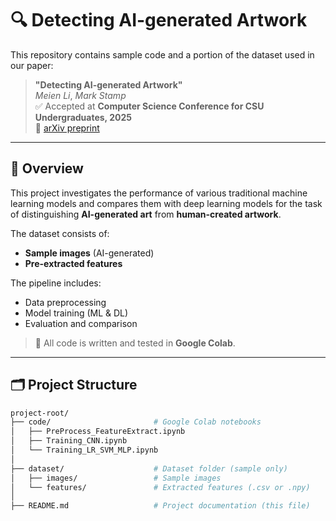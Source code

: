 # 🔍 Detecting AI-generated Artwork

This repository contains sample code and a portion of the dataset used in our paper:

> **"Detecting AI-generated Artwork"**  
> *Meien Li*, *Mark Stamp*  
> ✅ Accepted at **Computer Science Conference for CSU Undergraduates, 2025**  
> 📄 [arXiv preprint](https://arxiv.org/abs/2504.07078)

---

## 📌 Overview

This project investigates the performance of various traditional machine learning models and compares them with deep learning models for the task of distinguishing **AI-generated art** from **human-created artwork**.

The dataset consists of:
- **Sample images** (AI-generated)
- **Pre-extracted features** 

The pipeline includes:
- Data preprocessing
- Model training (ML & DL)
- Evaluation and comparison

> 🧪 All code is written and tested in **Google Colab**.

---

## 🗂️ Project Structure

```bash
project-root/
├── code/                       # Google Colab notebooks
│   ├── PreProcess_FeatureExtract.ipynb
│   ├── Training_CNN.ipynb
│   └── Training_LR_SVM_MLP.ipynb
│
├── dataset/                    # Dataset folder (sample only)
│   ├── images/                 # Sample images
│   └── features/               # Extracted features (.csv or .npy)
│
├── README.md                   # Project documentation (this file)
